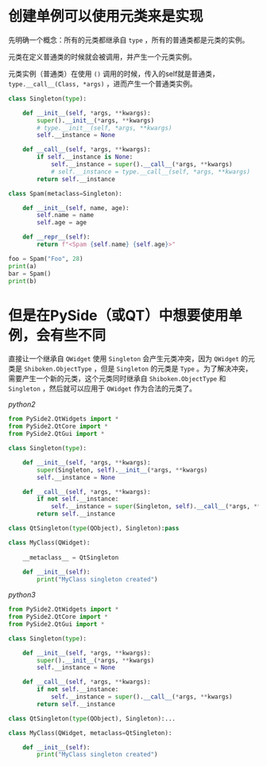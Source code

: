 创建单例可以使用元类来是实现
================================================================================

先明确一个概念：所有的元类都继承自 `type` ，所有的普通类都是元类的实例。

元类在定义普通类的时候就会被调用，并产生一个元类实例。

元类实例（普通类）在使用 `()` 调用的时候，传入的self就是普通类， `type.__call__(Class, *args)` ，进而产生一个普通类实例。

```python
class Singleton(type):

    def __init__(self, *args, **kwargs):
        super().__init__(*args, **kwargs)
        # type.__init__(self, *args, **kwargs)
        self.__instance = None

    def __call__(self, *args, **kwargs):
        if self.__instance is None:
            self.__instance = super().__call__(*args, **kwargs)
            # self.__instance = type.__call__(self, *args, **kwargs)
        return self.__instance

class Spam(metaclass=Singleton):

    def __init__(self, name, age):
        self.name = name
        self.age = age

    def __repr__(self):
        return f"<Spam {self.name} {self.age}>"

foo = Spam("Foo", 28)
print(a)
bar = Spam()
print(b)
```

但是在PySide（或QT）中想要使用单例，会有些不同
================================================================================

直接让一个继承自 `QWidget` 使用 `Singleton` 会产生元类冲突，因为 `QWidget` 的元类是 `Shiboken.ObjectType` ，但是 `Singleton` 的元类是 `Type` 。为了解决冲突，需要产生一个新的元类，这个元类同时继承自 `Shiboken.ObjectType` 和 `Singleton` ，然后就可以应用于 `QWidget` 作为合法的元类了。

_python2_
```python
from PySide2.QtWidgets import *
from PySide2.QtCore import *
from PySide2.QtGui import *

class Singleton(type):

    def __init__(self, *args, **kwargs):
        super(Singleton, self).__init__(*args, **kwargs)
        self.__instance = None

    def __call__(self, *args, **kwargs):
        if not self.__instance:
            self.__instance = super(Singleton, self).__call__(*args, **kwargs)
        return self.__instance

class QtSingleton(type(QObject), Singleton):pass

class MyClass(QWidget):
	
    __metaclass__ = QtSingleton
	
    def __init__(self):
        print("MyClass singleton created")
```

_python3_
```python
from PySide2.QtWidgets import *
from PySide2.QtCore import *
from PySide2.QtGui import *

class Singleton(type):

    def __init__(self, *args, **kwargs):
        super().__init__(*args, **kwargs)
        self.__instance = None

    def __call__(self, *args, **kwargs):
        if not self.__instance:
            self.__instance = super().__call__(*args, **kwargs)
        return self.__instance

class QtSingleton(type(QObject), Singleton):...

class MyClass(QWidget, metaclass=QtSingleton):

    def __init__(self):
        print("MyClass singleton created")
```
